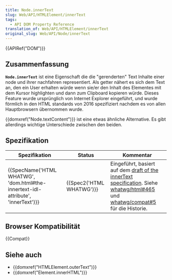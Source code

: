 ```yaml
---
title: Node.innerText
slug: Web/API/HTMLElement/innerText
tags:
  - API DOM Property Reference
translation_of: Web/API/HTMLElement/innerText
original_slug: Web/API/Node/innerText
---
```

{{APIRef("DOM")}}

## Zusammenfassung

**`Node.innerText`** ist eine Eigenschaft die die "gerenderten" Text Inhalte einer node und ihrer nachfahren representiert. Als getter nähert es sich dem Text an, den ein User erhalten würde wenn sie/er den Inhalt des Elementes mit dem Kursor highlighten und dann zum Clipboard kopieren würde. Dieses Feature wurde ursprünglich von Internet Explorer eingeführt, und wurde förmlich in den HTML standards von 2016 spezifiziert nachdem es von allen Hauptbrowsern übernommen wurde.

{{domxref("Node.textContent")}} ist eine etwas ähnliche Alternative. Es gibt allerdings wichtige Unterschiede zwischen den beiden.

## Spezifikation

| Spezifikation                                                                                                | Status                           | Kommentar                                                                                                                                                                                                                                                               |
| ------------------------------------------------------------------------------------------------------------ | -------------------------------- | ----------------------------------------------------------------------------------------------------------------------------------------------------------------------------------------------------------------------------------------------------------------------- |
| {{SpecName('HTML WHATWG', 'dom.html#the-innertext-idl-attribute', 'innerText')}} | {{Spec2('HTML WHATWG')}} | Eingeführt, basiert auf dem [draft of the innerText specification](https://github.com/rocallahan/innerText-spec). Siehe [whatwg/html#465](https://github.com/whatwg/html/issues/465) und [whatwg/compat#5](https://github.com/whatwg/compat/issues/5) für die Historie. |

## Browser Kompatibilität

{{Compat}}

## Siehe auch

- {{domxref("HTMLElement.outerText")}}
- {{domxref("Element.innerHTML")}}
